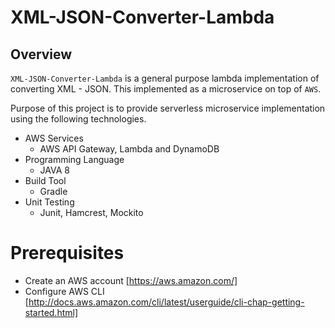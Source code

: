 # XML-JSON-Converter-Lambda

## Overview

`XML-JSON-Converter-Lambda` is a general purpose lambda implementation of converting XML - JSON. This implemented as a microservice on top of `AWS`. 

Purpose of this project is to provide serverless microservice implementation using the following technologies.

- AWS Services
  - AWS API Gateway, Lambda and DynamoDB
- Programming Language
  - JAVA 8
- Build Tool
  - Gradle
- Unit Testing
  - Junit, Hamcrest, Mockito

# Prerequisites
  - Create an AWS account [https://aws.amazon.com/]
  - Configure AWS CLI [http://docs.aws.amazon.com/cli/latest/userguide/cli-chap-getting-started.html]
